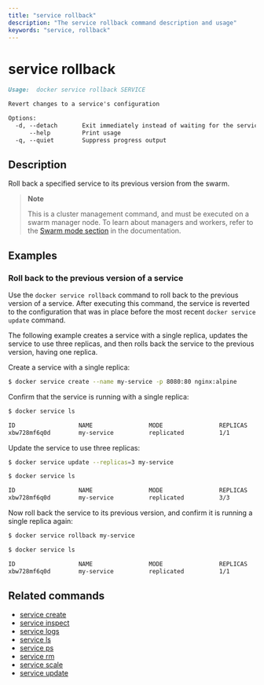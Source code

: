 ```yaml
---
title: "service rollback"
description: "The service rollback command description and usage"
keywords: "service, rollback"
---
```


# service rollback

```markdown
Usage:  docker service rollback SERVICE

Revert changes to a service's configuration

Options:
  -d, --detach       Exit immediately instead of waiting for the service to converge (default true)
      --help         Print usage
  -q, --quiet        Suppress progress output
```

## Description

Roll back a specified service to its previous version from the swarm.

> **Note**
>
> This is a cluster management command, and must be executed on a swarm
> manager node. To learn about managers and workers, refer to the
> [Swarm mode section](https://docs.docker.com/engine/swarm/) in the
> documentation.

## Examples

### Roll back to the previous version of a service

Use the `docker service rollback` command to roll back to the previous version
of a service. After executing this command, the service is reverted to the
configuration that was in place before the most recent `docker service update`
command.

The following example creates a service with a single replica, updates the
service to use three replicas, and then rolls back the service to the
previous version, having one replica.

Create a service with a single replica:

```bash
$ docker service create --name my-service -p 8080:80 nginx:alpine
```

Confirm that the service is running with a single replica:

```bash
$ docker service ls

ID                  NAME                MODE                REPLICAS            IMAGE               PORTS
xbw728mf6q0d        my-service          replicated          1/1                 nginx:alpine        *:8080->80/tcp
```

Update the service to use three replicas:

```bash
$ docker service update --replicas=3 my-service

$ docker service ls

ID                  NAME                MODE                REPLICAS            IMAGE               PORTS
xbw728mf6q0d        my-service          replicated          3/3                 nginx:alpine        *:8080->80/tcp
```

Now roll back the service to its previous version, and confirm it is
running a single replica again:

```bash
$ docker service rollback my-service

$ docker service ls

ID                  NAME                MODE                REPLICAS            IMAGE               PORTS
xbw728mf6q0d        my-service          replicated          1/1                 nginx:alpine        *:8080->80/tcp
```

## Related commands

* [service create](service_create.md)
* [service inspect](service_inspect.md)
* [service logs](service_logs.md)
* [service ls](service_ls.md)
* [service ps](service_ps.md)
* [service rm](service_rm.md)
* [service scale](service_scale.md)
* [service update](service_update.md)
